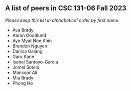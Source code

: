 A list of peers in CSC 131-06 Fall 2023
--------------------------------------------------

*Please keep this list in alphabetical order by first name.*
* Ava Brady
* Aaron Goodlund
* Aye Myat Noe Khin
* Brandon Nguyen
* Danica Galang
* Gary Kane
* Isabel Santoyo-Garcia
* Jomel Sotelo
* Mansoor Ali
* Mia Brady
* Phong Ho

